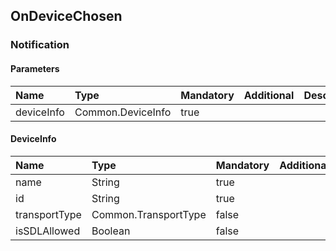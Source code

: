## OnDeviceChosen

### Notification
#### Parameters
|Name|Type|Mandatory|Additional|Description|
|:---|:---|:--------|:---------|:----------|
|deviceInfo|Common.DeviceInfo|true|||
#### DeviceInfo
|Name|Type|Mandatory|Additional|Description|
|:---|:---|:--------|:---------|:----------|
|name|String|true|||
|id|String|true|||
|transportType|Common.TransportType|false|||
|isSDLAllowed|Boolean|false|||
